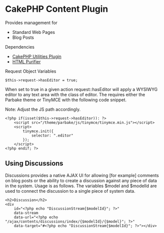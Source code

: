 # CakePHP Content Plugin

Provides management for 

* Standard Web Pages
* Blog Posts

Dependencies 

* [CakePHP Utilities Plugin](https://github.com/jasonsnider/cakephp-utilities-plugin)
* [HTML Purifier](http://htmlpurifier.org/)

Request Object Variables

````
$this->request->hasEditor = true;
````

When set to true in a given action request::hasEditor will apply a WYSIWYG editor to any text area with the class of
editor. The requires either the Parbake theme or TinyMCE with the following code snippet.

Note: Adjust the JS path accordingly.

````
<?php if(isset($this->request->hasEditor)): ?>
    <script src="/theme/parbake/js/tinymce/tinymce.min.js"></script>
    <script>
        tinymce.init({
            selector: ".editor"
        });
    </script>
<?php endif; ?>
````

## Using Discussions

Discussions provides a native AJAX UI for allowing [for example] comments on blog posts or the ability to create a 
discussion against any piece of data in the system. Usage is as follows. The variables $model and $modelId are used 
to connect the discussion to a single piece of system data.

````
<h2>Discussion</h2>
<div 
    id="<?php echo "DiscussionStream{$modelId}"; ?>"
    data-stream
    data-url="<?php echo "/ajax/contents/discussions/index/{$modelId}/{$model}"; ?>"
    data-target="#<?php echo "DiscussionStream{$modelId}"; ?>"></div>
````